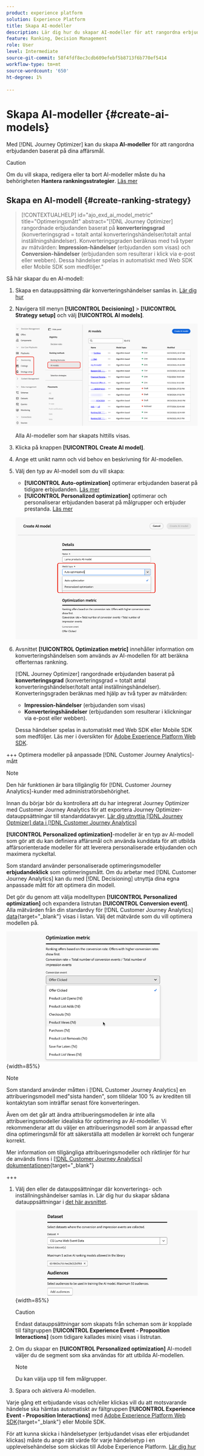 ```yaml
---
product: experience platform
solution: Experience Platform
title: Skapa AI-modeller
description: Lär dig hur du skapar AI-modeller för att rangordna erbjudanden
feature: Ranking, Decision Management
role: User
level: Intermediate
source-git-commit: 58f4fdf8ec3cdb609efebf5b8713f6b770ef5414
workflow-type: tm+mt
source-wordcount: '650'
ht-degree: 1%

---
```


# Skapa AI-modeller {#create-ai-models}

Med [!DNL Journey Optimizer] kan du skapa **AI-modeller** för att rangordna erbjudanden baserat på dina affärsmål.

>[!CAUTION]
>
>Om du vill skapa, redigera eller ta bort AI-modeller måste du ha behörigheten **Hantera rankningsstrategier**. [Läs mer](../../administration/high-low-permissions.md#manage-ranking-strategies)

## Skapa en AI-modell {#create-ranking-strategy}

>[!CONTEXTUALHELP]
>id="ajo_exd_ai_model_metric"
>title="Optimeringsmått"
>abstract="[!DNL Journey Optimizer] rangordnade erbjudanden baserat på **konverteringsgrad** (konverteringsgrad = totalt antal konverteringshändelser/totalt antal inställningshändelser). Konverteringsgraden beräknas med två typer av mätvärden: **Impression-händelser** (erbjudanden som visas) och **Conversion-händelser** (erbjudanden som resulterar i klick via e-post eller webben). Dessa händelser spelas in automatiskt med Web SDK eller Mobile SDK som medföljer."

Så här skapar du en AI-modell:

1. Skapa en datauppsättning där konverteringshändelser samlas in. [Lär dig hur](../data-collection/create-dataset.md)

1. Navigera till menyn **[!UICONTROL Decisioning]** > **[!UICONTROL Strategy setup]** och välj **[!UICONTROL AI models]**.

   ![](../assets/ai-model-list.png)

   Alla AI-modeller som har skapats hittills visas.

1. Klicka på knappen **[!UICONTROL Create AI model]**.

1. Ange ett unikt namn och vid behov en beskrivning för AI-modellen.

1. Välj den typ av AI-modell som du vill skapa:

   * **[!UICONTROL Auto-optimization]** optimerar erbjudanden baserat på tidigare erbjudanden. [Läs mer](auto-optimization-model.md)
   * **[!UICONTROL Personalized optimization]** optimerar och personaliserar erbjudanden baserat på målgrupper och erbjuder prestanda. [Läs mer](personalized-optimization-model.md)

   ![](../assets/ai-model-types.png)

1. Avsnittet **[!UICONTROL Optimization metric]** innehåller information om konverteringshändelsen som används av AI-modellen för att beräkna offerternas rankning.

   [!DNL Journey Optimizer] rangordnade erbjudanden baserat på **konverteringsgrad** (konverteringsgrad = totalt antal konverteringshändelser/totalt antal inställningshändelser). Konverteringsgraden beräknas med hjälp av två typer av mätvärden:
   * **Impression-händelser** (erbjudanden som visas)
   * **Konverteringshändelser** (erbjudanden som resulterar i klickningar via e-post eller webben).

   Dessa händelser spelas in automatiskt med Web SDK eller Mobile SDK som medföljer. Läs mer i översikten för [Adobe Experience Platform Web SDK](https://experienceleague.adobe.com/docs/experience-platform/edge/home.html).

+++ Optimera modeller på anpassade [!DNL Customer Journey Analytics]-mått

   >[!NOTE]
   >
   >Den här funktionen är bara tillgänglig för [!DNL Customer Journey Analytics]-kunder med administratörsbehörighet.
   >
   >Innan du börjar bör du kontrollera att du har integrerat Journey Optimizer med Customer Journey Analytics för att exportera Journey Optimizer-datauppsättningar till standarddatavyer. [Lär dig utnyttja [!DNL Journey Optmizer] data i [!DNL Customer Journey Analytics]](../../reports/cja-ajo.md)

   **[!UICONTROL Personalized optimization]**-modeller är en typ av AI-modell som gör att du kan definiera affärsmål och använda kunddata för att utbilda affärsorienterade modeller för att leverera personaliserade erbjudanden och maximera nyckeltal.

   Som standard använder personaliserade optimeringsmodeller **erbjudandeklick** som optimeringsmått. Om du arbetar med [!DNL Customer Journey Analytics] kan du med [!DNL Decisioning] utnyttja dina egna anpassade mått för att optimera din modell.

   Det gör du genom att välja modelltypen **[!UICONTROL Personalized optimization]** och expandera listrutan **[!UICONTROL Conversion event]**. Alla mätvärden från din standardvy för [!DNL Customer Journey Analytics] [data](https://experienceleague.adobe.com/en/docs/analytics-platform/using/cja-dataviews/data-views){target="_blank"} visas i listan. Välj det mätvärde som du vill optimera modellen på.

   ![](../assets/ai-model-custom-metrics.png){width=85%}

   >[!NOTE]
   >
   >Som standard använder måtten i [!DNL Customer Journey Analytics] en attribueringsmodell med&quot;sista handen&quot;, som tilldelar 100 % av krediten till kontaktytan som inträffar senast före konverteringen.
   >
   >Även om det går att ändra attribueringsmodellen är inte alla attribueringsmodeller idealiska för optimering av AI-modeller. Vi rekommenderar att du väljer en attribueringsmodell som är anpassad efter dina optimeringsmål för att säkerställa att modellen är korrekt och fungerar korrekt.
   >
   >Mer information om tillgängliga attribueringsmodeller och riktlinjer för hur de används finns i [[!DNL Customer Journey Analytics] dokumentationen](https://experienceleague.adobe.com/en/docs/analytics-platform/using/cja-dataviews/component-settings/attribution){target="_blank"}

+++

1. Välj den eller de datauppsättningar där konverterings- och inställningshändelser samlas in. Lär dig hur du skapar sådana datauppsättningar i [det här avsnittet](../data-collection/create-dataset.md).

   ![](../assets/ai-model-datasets.png){width=85%}

   >[!CAUTION]
   >
   >Endast datauppsättningar som skapats från scheman som är kopplade till fältgruppen **[!UICONTROL Experience Event - Proposition Interactions]** (som tidigare kallades mixin) visas i listrutan.

1. Om du skapar en **[!UICONTROL Personalized optimization]** AI-modell väljer du de segment som ska användas för att utbilda AI-modellen.

   <!--➡️ [Discover this feature in video](#video)-->

   >[!NOTE]
   >
   >Du kan välja upp till fem målgrupper.

1. Spara och aktivera AI-modellen.

<!--At this point, you must have:

* created the AI model,
* defined which type of event you want to capture - offer displayed (impression) and/or offer clicked (conversion),
* and in which dataset you want to collect the event data.-->

Varje gång ett erbjudande visas och/eller klickas vill du att motsvarande händelse ska hämtas automatiskt av fältgruppen **[!UICONTROL Experience Event - Proposition Interactions]** med [Adobe Experience Platform Web SDK](https://experienceleague.adobe.com/docs/experience-platform/edge/web-sdk-faq.html#what-is-adobe-experience-platform-web-sdk%3F){target="_blank"} eller Mobile SDK.

För att kunna skicka i händelsetyper (erbjudandet visas eller erbjudandet klickas) måste du ange rätt värde för varje händelsetyp i en upplevelsehändelse som skickas till Adobe Experience Platform. [Lär dig hur](../data-collection/schema-requirement.md)

<!--
## How-to video {#video}

Learn how to create a personalized optimization model and how to apply it to a decision.

>[!VIDEO](https://video.tv.adobe.com/v/3419954?quality=12)-->
